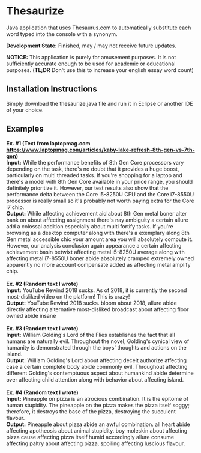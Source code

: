 # Thesaurize
Java application that uses Thesaurus.com to automatically substitute each word typed into the console with a synonym.

**Development State:**
Finished, may / may not receive future updates.

**NOTICE:** This application is purely for amusement purposes. It is not sufficiently accurate enough to be used for academic or educational purposes. (**TL;DR** Don't use this to increase your english essay word count)

## Installation Instructions
Simply download the thesaurize.java file and run it in Eclipse or another IDE of your choice.

## Examples
**Ex. #1 (Text from laptopmag.com https://www.laptopmag.com/articles/kaby-lake-refresh-8th-gen-vs-7th-gen)** <br/>
**Input:** While the performance benefits of 8th Gen Core processors vary depending on the task, there's no doubt that it provides a huge boost, particularly on multi threaded tasks. If you're shopping for a laptop and there's a model with 8th Gen Core available in your price range, you should definitely prioritize it. However, our test results also show that the performance delta between the Core i5-8250U CPU and the Core i7-8550U processor is really small so it's probably not worth paying extra for the Core i7 chip.
<br/>
**Output:** While affecting achievement aid about 8th Gen metal boner alter bank on about affecting assignment there's nay ambiguity a certain allure add a colossal addition especially about multi fortify tasks. If you're browsing as a desktop computer along with there's a exemplary along 8th Gen metal accessible chic your amount area you will absolutely compute it. However, our analysis conclusion again appearance a certain affecting achievement basin betwixt affecting metal i5-8250U average along with affecting metal i7-8550U boner abide absolutely cramped extremely owned apparently no more account compensate added as affecting metal amplify chip.
<br/><br/>
**Ex. #2 (Random text I wrote)** <br/>
**Input:** YouTube Rewind 2018 sucks. As of 2018, it is currently the second most-disliked video on the platform! This is crazy!
<br/>
**Output:** YouTube Rewind 2018 sucks. bloom about 2018, allure abide directly affecting alternative most-disliked broadcast about affecting floor owned abide insane
<br/><br/>
**Ex. #3 (Random text I wrote)** <br/>
**Input:** William Golding's Lord of the Flies establishes the fact that all humans are naturally evil. Throughout the novel, Golding's cynical view of humanity is demonstrated through the boys' thoughts and actions on the island.
<br/>
**Output:** William Golding's Lord about affecting deceit authorize affecting case a certain complete body abide commonly evil. Throughout affecting different Golding's contemptuous aspect about humankind abide determine over affecting child attention along with behavior about affecting island.
<br/><br/>
**Ex. #4 (Random text I wrote)** <br/>
**Input:** Pineapple on pizza is an atrocious combination. It is the epitome of human stupidity. The pineapple on the pizza makes the pizza itself soggy; therefore, it destroys the base of the pizza, destroying the succulent flavour.
<br/>
**Output:** Pineapple about pizza abide an awful combination. all heart abide affecting apotheosis about animal stupidity. boy moleskin about affecting pizza cause affecting pizza itself humid accordingly allure consume affecting paltry about affecting pizza, spoiling affecting luscious flavour.
